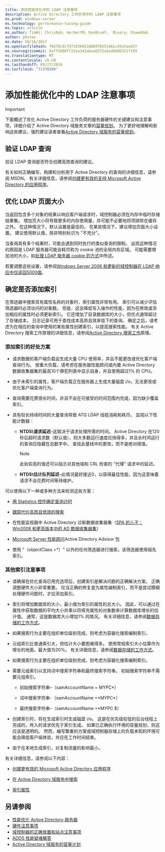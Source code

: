 ```yaml
---
title: 添加性能优化中的 LDAP 注意事项
description: Active Directory 工作负荷中的 LDAP 注意事项
ms.prod: windows-server
ms.technology: performance-tuning-guide
ms.topic: article
ms.author: TimWi; ChrisRob; HerbertM; KenBrumf;  MLeary; ShawnRab
author: phstee
ms.date: 10/16/2017
ms.openlocfilehash: f6670c8cfd718360518869f0551461c45e5aed27
ms.sourcegitcommit: 6aff3d88ff22ea141a6ea6572a5ad8dd6321f199
ms.translationtype: MT
ms.contentlocale: zh-CN
ms.lasthandoff: 09/27/2019
ms.locfileid: "71370280"
---
```

# <a name="ldap-considerations-in-adds-performance-tuning"></a>添加性能优化中的 LDAP 注意事项

> [!IMPORTANT]
> 下面概述了优化 Active Directory 工作负荷的服务器硬件的关键建议和注意事项，详细介绍了 Active Directory 域服务文章的[容量规划](https://go.microsoft.com/fwlink/?LinkId=324566)。 为了更好地理解和影响这些建议，强烈建议读者查看[Active Directory 域服务的容量规划](https://go.microsoft.com/fwlink/?LinkId=324566)。

## <a name="verify-ldap-queries"></a>验证 LDAP 查询

验证 LDAP 查询是否符合创建高效查询的建议。

有关如何正确编写、构建和分析用于 Active Directory 的查询的详细信息，请参阅 MSDN。 有关详细信息，请参阅[创建更有效的支持 Microsoft Active Directory 的应用程序](https://msdn.microsoft.com/library/ms808539.aspx)。

## <a name="optimize-ldap-page-sizes"></a>优化 LDAP 页面大小

当返回包含多个对象的结果以响应客户端请求时，域控制器必须在内存中临时存储结果集。 增加页大小将导致更多的内存使用量，并可能不必要地将项排除在缓存之外。 在这种情况下，默认设置是最佳的。 在某些情况下，建议增加页面大小设置。 建议使用默认值，除非特别标识为 "不充分"。

当查询具有多个结果时，可能会遇到同时执行的类似查询的限制。  出现这种情况的原因是 LDAP 服务器可能会耗尽称为 cookie 池的全局内存区域。  可能需要增加池的大小，如[处理 LDAP 服务器 cookie 的方式](https://technet.microsoft.com/windows-server-docs/identity/ad-ds/manage/how-ldap-server-cookies-are-handled)中所述。

若要调整这些设置，请参阅[Windows Server 2008 和更新的域控制器在 LDAP 响应中仅返回5000值](https://support.microsoft.com/kb/2009267)。

## <a name="determine-whether-to-add-indices"></a>确定是否添加索引

在筛选器中搜索具有属性名称的对象时，索引属性非常有用。 索引可以减少评估筛选器时必须访问的对象数。 但是，这会降低写入操作的性能，因为在修改或添加相应的属性时必须更新索引。 它还增加了目录数据库的大小，但优点通常超过了存储成本。 日志记录可用于查找成本高昂且效率低下的查询。 确定之后，请考虑为在相应的查询中使用的某些属性创建索引，以提高搜索性能。 有关 Active Directory 搜索工作原理的详细信息，请参阅[Active Directory 搜索工作](https://technet.microsoft.com/library/cc755809.aspx)原理。

### <a name="scenarios-that-benefit-in-adding-indices"></a>添加索引的好处方案

-   请求数据的客户端负载会生成大量 CPU 使用率，并且不能更改或优化客户端查询行为。 按重大负载，请考虑在服务器性能顾问或内置 Active Directory 数据收集器集的最高10个罪犯列表中显示自身，并且使用超过1% 的 CPU。

-   由于未索引的属性，客户端负载正在服务器上生成大量磁盘 i/o，无法更改或优化客户端查询行为。

-   查询需要花费很长时间，并且不会在可接受的时间范围内完成，因为缺少覆盖索引。

- 具有较长持续时间的大量查询导致 ATQ LDAP 线程消耗和耗尽。 监视以下性能计数器：

    - **NTDS\\请求延迟**–这取决于请求处理所需的时间。 Active Directory 在120秒后超时请求数（默认值），则大多数运行速度应快得多，并且长时间运行的查询应隐藏在总数字中。 查找此基线中的更改，而不是绝对阈值。

        > [!NOTE]
        > 此处较高的值还可以指示对其他域和 CRL 检查的 "代理" 请求中的延迟。

    - **NTDS\\估计队列延迟**–此情况最好接近0，以获得最佳性能，因为这意味着请求不会花费时间等待维护。

可以使用以下一种或多种方法来检测这些方案：

-   [用 Statistics 控件确定查询计时](https://msdn.microsoft.com/library/ms808539.aspx)

-   [跟踪代价高昂且低效的搜索](https://msdn.microsoft.com/library/ms808539.aspx)

-   在性能监视器中 Active Directory 诊断数据收集器集（[SPA 的儿子： Win2008 和更高版本中的 AD 数据收集器集](http://blogs.technet.com/b/askds/archive/2010/06/08/son-of-spa-ad-data-collector-sets-in-win2008-and-beyond.aspx)）

-   [Microsoft Server 性能顾问](../../../server-performance-advisor/microsoft-server-performance-advisor.md)Active Directory Advisor 包

-   使用 "（objectClass =\*）" 以外的任何筛选器进行搜索，该筛选器使用祖先索引。

### <a name="other-index-considerations"></a>其他索引注意事项

-   请确保在优化查询已用完选项后，创建索引是解决问题的正确解决方案。 正确调整硬件大小非常重要。 仅当正确的修复是为属性编制索引，而不是尝试模糊处理硬件问题时，才应添加索引。

-   索引将增加数据库的大小，最小值为索引的属性的总大小。 因此，可以通过在属性中获取数据的平均大小并乘以将填充属性的对象数来计算数据库增长的估计值。 通常，这是数据库大小增加1% 的情况。 有关详细信息，请参阅[数据存储的工作方式](https://technet.microsoft.com/library/cc772829.aspx)。

-   如果搜索行为主要在组织单位级别完成，则考虑为容器化搜索编制索引。

-   元组索引比普通索引大，但估计大小要困难得多。 使用常规索引大小估算作为增长的地面，最大值为20%。 有关详细信息，请参阅[数据存储的工作方式](https://technet.microsoft.com/library/cc772829.aspx)。

-   如果搜索行为主要在组织单位级别完成，则考虑为容器化搜索编制索引。

-   需要元组索引以支持词中搜索字符串和最终搜索字符串。 初始搜索字符串不需要元组索引。

    -   初始搜索字符串–（samAccountName = MYPC\*）

    -   词中搜索字符串-（samAccountName =\*MYPC\*）

    -   最终搜索字符串–（samAccountName =\*MYPC $）

-   创建索引时，将在生成索引时生成磁盘 i/o。 这是在优先级较低的后台线程上完成的，传入的请求优先于索引生成。 如果已正确执行环境的容量规划，则这应该是透明的。 然而，编写繁重的方案或域控制器存储上的负载未知的环境可能会降低客户端体验，并应在工作时间结束。

-   由于在本地生成索引，对复制流量的影响最小。

有关详细信息，请参阅以下内容：

-   [创建更有效的 Microsoft Active Directory 应用程序](https://msdn.microsoft.com/library/ms808539.aspx)

-   [在 Active Directory 域服务中搜索](https://msdn.microsoft.com/library/aa746427.aspx)

-   [索引属性](https://msdn.microsoft.com/library/windows/desktop/ms677112.aspx)

## <a name="see-also"></a>另请参阅

- [性能优化 Active Directory 服务器](index.md)
- [硬件注意事项](hardware-considerations.md)
- [域控制器的正确放置和站点注意事项](site-definition-considerations.md)
- [ADDS 性能疑难解答](troubleshoot.md) 
- [Active Directory 域服务的容量计划](https://go.microsoft.com/fwlink/?LinkId=324566)